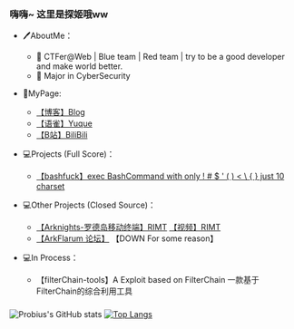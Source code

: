 <!--
**ProbiusOfficial/ProbiusOfficial** is a ✨ _special_ ✨ repository because its `README.md` (this file) appears on your GitHub profile.

Here are some ideas to get you started:

- 🔭 I’m currently working on ...
- 🌱 I’m currently learning ...
- 👯 I’m looking to collaborate on ...
- 🤔 I’m looking for help with ...
- 💬 Ask me about ...
- 📫 How to reach me: ...
- 😄 Pronouns: ...
- ⚡ Fun fact: ...
-->
### 嗨嗨~ 这里是探姬哦ww
- 🖊️AboutMe：
   - 🔭 CTFer@Web | Blue team | Red team | try to be a good developer and make world better. 
   - 🌱 Major in CyberSecurity
- 🔎MyPage:   
   - [【博客】Blog](http://blog.probius.xyz/)
   - [【语雀<DOWN>】Yuque](https://www.yuque.com/probius)
   - [【B站】BiliBili](https://space.bilibili.com/27109929)
- 💻Projects (Full Score)：
   - [【bashfuck】exec BashCommand with only ! # $ ' ( ) < \ { } just 10 charset ](https://github.com/ProbiusOfficial/bashFuck)

- 💻Other Projects (Closed Source)：
   - [【Arknights-罗德岛移动终端】RIMT](https://github.com/ProbiusOfficial/RIMT_V4.0)  [【视频】RIMT](https://www.bilibili.com/video/BV1mv4y1N7xx)
   - [【ArkFlarum 论坛】](https://bbs.arktoolbox.jamsg.cn/) 【DOWN For some reason】
                                                          
- 💻In Process：  
   - 【filterChain-tools】A Exploit based on FilterChain 一款基于FilterChain的综合利用工具

### 
![Probius's GitHub stats](https://github-readme-stats.vercel.app/api?username=ProbiusOfficial&include_all_commits=true)
[![Top Langs](https://github-readme-stats.vercel.app/api/top-langs/?username=ProbiusOfficial&layout=compact)](https://github.com/anuraghazra/github-readme-stats)
